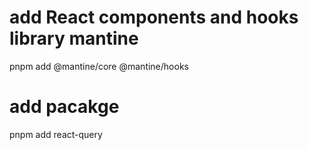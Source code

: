 # add React components and hooks library mantine
 pnpm add @mantine/core @mantine/hooks

# add pacakge

pnpm add react-query